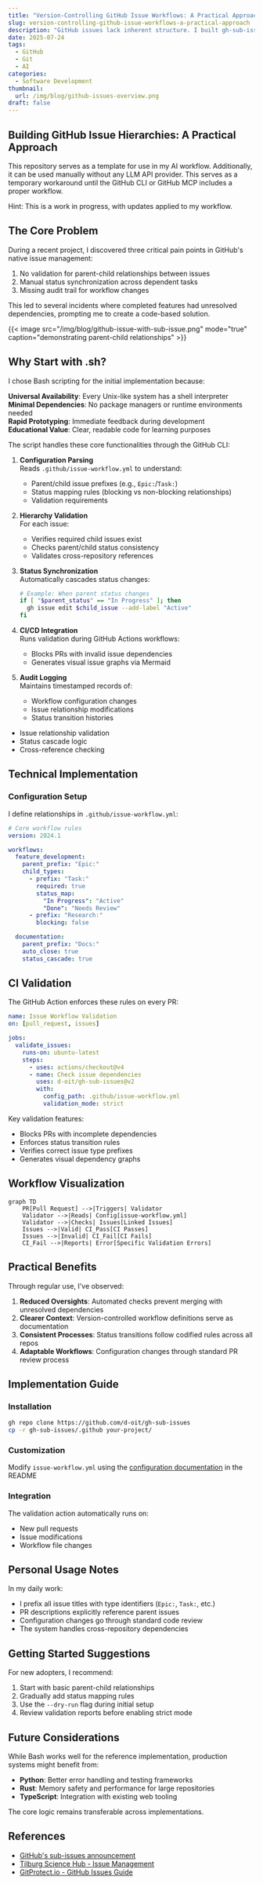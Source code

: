 ```yaml
---
title: "Version-Controlling GitHub Issue Workflows: A Practical Approach"
slug: version-controlling-github-issue-workflows-a-practical-approach
description: "GitHub issues lack inherent structure. I built gh-sub-issues to bring hierarchy and better workflow control across multiple projects."
date: 2025-07-24
tags:
  - GitHub
  - Git
  - AI
categories:
  - Software Development
thumbnail:
  url: /img/blog/github-issues-overview.png
draft: false
---
```

## Building GitHub Issue Hierarchies: A Practical Approach

This repository serves as a template for use in my AI workflow. Additionally, it can be used manually without any LLM API provider. This serves as a temporary workaround until the GitHub CLI or GitHub MCP includes a proper workflow.

Hint: This is a work in progress, with updates applied to my workflow.

## The Core Problem

During a recent project, I discovered three critical pain points in GitHub's native issue management:

  1. No validation for parent-child relationships between issues
  2. Manual status synchronization across dependent tasks
  3. Missing audit trail for workflow changes

This led to several incidents where completed features had unresolved dependencies, prompting me to create a code-based solution.

{{< image src="/img/blog/github-issue-with-sub-issue.png" mode="true" caption="demonstrating parent-child relationships" >}}

## Why Start with .sh?

I chose Bash scripting for the initial implementation because:

**Universal Availability**: Every Unix-like system has a shell interpreter  
**Minimal Dependencies**: No package managers or runtime environments needed  
**Rapid Prototyping**: Immediate feedback during development  
**Educational Value**: Clear, readable code for learning purposes  

The script handles these core functionalities through the GitHub CLI:

1. **Configuration Parsing**  
   Reads `.github/issue-workflow.yml` to understand:
   - Parent/child issue prefixes (e.g., `Epic:`/`Task:`)
   - Status mapping rules (blocking vs non-blocking relationships)
   - Validation requirements

2. **Hierarchy Validation**  
   For each issue:
   - Verifies required child issues exist
   - Checks parent/child status consistency
   - Validates cross-repository references

3. **Status Synchronization**  
   Automatically cascades status changes:

   ```bash
   # Example: When parent status changes
   if [ "$parent_status" == "In Progress" ]; then
     gh issue edit $child_issue --add-label "Active" 
   fi
   ```

4. **CI/CD Integration**  
   Runs validation during GitHub Actions workflows:
   - Blocks PRs with invalid issue dependencies
   - Generates visual issue graphs via Mermaid

5. **Audit Logging**  
   Maintains timestamped records of:
   - Workflow configuration changes
   - Issue relationship modifications
   - Status transition histories

- Issue relationship validation
- Status cascade logic
- Cross-reference checking

## Technical Implementation

### Configuration Setup

I define relationships in `.github/issue-workflow.yml`:

```yaml
# Core workflow rules
version: 2024.1

workflows:
  feature_development:
    parent_prefix: "Epic:"
    child_types:
      - prefix: "Task:"
        required: true
        status_map:
          "In Progress": "Active"
          "Done": "Needs Review"
      - prefix: "Research:"
        blocking: false

  documentation:
    parent_prefix: "Docs:"
    auto_close: true
    status_cascade: true
```

## CI Validation

The GitHub Action enforces these rules on every PR:

```yaml
name: Issue Workflow Validation
on: [pull_request, issues]

jobs:
  validate_issues:
    runs-on: ubuntu-latest
    steps:
      - uses: actions/checkout@v4
      - name: Check issue dependencies
        uses: d-oit/gh-sub-issues@v2
        with:
          config_path: .github/issue-workflow.yml
          validation_mode: strict
```

Key validation features:

- Blocks PRs with incomplete dependencies
- Enforces status transition rules
- Verifies correct issue type prefixes
- Generates visual dependency graphs

## Workflow Visualization

```mermaid
graph TD
    PR[Pull Request] -->|Triggers| Validator
    Validator -->|Reads| Config[issue-workflow.yml]
    Validator -->|Checks| Issues[Linked Issues]
    Issues -->|Valid| CI_Pass[CI Passes]
    Issues -->|Invalid| CI_Fail[CI Fails]
    CI_Fail -->|Reports| Error[Specific Validation Errors]
```

## Practical Benefits

Through regular use, I've observed:

1. **Reduced Oversights**: Automated checks prevent merging with unresolved dependencies
2. **Clearer Context**: Version-controlled workflow definitions serve as documentation
3. **Consistent Processes**: Status transitions follow codified rules across all repos
4. **Adaptable Workflows**: Configuration changes through standard PR review process

## Implementation Guide

### Installation

```bash
gh repo clone https://github.com/d-oit/gh-sub-issues
cp -r gh-sub-issues/.github your-project/
```

### Customization

Modify `issue-workflow.yml` using the [configuration documentation](https://github.com/d-oit/gh-sub-issues#configuration) in the README

### Integration

The validation action automatically runs on:

- New pull requests
- Issue modifications
- Workflow file changes

## Personal Usage Notes

In my daily work:

- I prefix all issue titles with type identifiers (`Epic:`, `Task:`, etc.)
- PR descriptions explicitly reference parent issues
- Configuration changes go through standard code review
- The system handles cross-repository dependencies

## Getting Started Suggestions

For new adopters, I recommend:

1. Start with basic parent-child relationships
2. Gradually add status mapping rules
3. Use the `--dry-run` flag during initial setup
4. Review validation reports before enabling strict mode

## Future Considerations

While Bash works well for the reference implementation, production systems might benefit from:

- **Python**: Better error handling and testing frameworks
- **Rust**: Memory safety and performance for large repositories
- **TypeScript**: Integration with existing web tooling

The core logic remains transferable across implementations.

## References

- [GitHub's sub-issues announcement](https://github.blog/engineering/architecture-optimization/introducing-sub-issues-enhancing-issue-management-on-github/)
- [Tilburg Science Hub - Issue Management](https://tilburgsciencehub.com/topics/automation/version-control/start-git/write-good-issues/)
- [GitProtect.io - GitHub Issues Guide](https://gitprotect.io/blog/mastering-github-issues-best-practices-and-pro-tips/)
